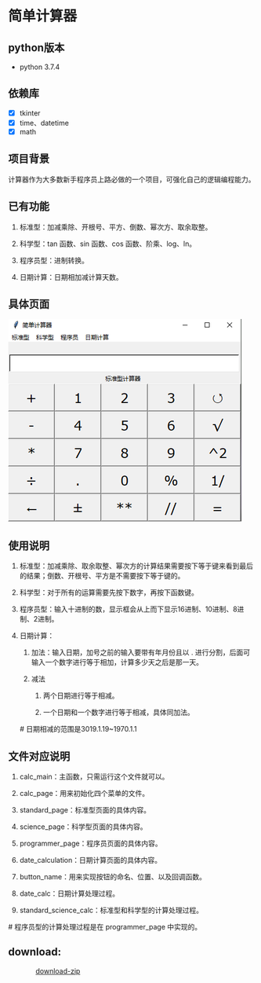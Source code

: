 <!--
 * @Author: your name
 * @Date: 2019-12-16 19:14:57
 * @LastEditTime : 2019-12-18 10:07:18
 * @LastEditors  : Please set LastEditors
 * @Description: In User Settings Edit
 * @FilePath: \calculator2.1.0\one-1\README.md
 -->

# 简单计算器

## python版本

+ python 3.7.4

## 依赖库

- [x] tkinter
- [x] time、datetime
- [x] math

## 项目背景

计算器作为大多数新手程序员上路必做的一个项目，可强化自己的逻辑编程能力。

## 已有功能

1. 标准型：加减乘除、开根号、平方、倒数、幂次方、取余取整。
2. 科学型：tan 函数、sin 函数、cos 函数、阶乘、log、ln。

3. 程序员型：进制转换。

4. 日期计算：日期相加减计算天数。
   
## 具体页面


![简单计算器的具体页面](images/具体页面.png)


## 使用说明

1. 标准型：加减乘除、取余取整、幂次方的计算结果需要按下等于键来看到最后的结果；倒数、开根号、平方是不需要按下等于键的。

2. 科学型：对于所有的运算需要先按下数字，再按下函数键。

3. 程序员型：输入十进制的数，显示框会从上而下显示16进制、10进制、8进制、2进制。

4. 日期计算：
   1. 加法：输入日期，加号之前的输入要带有年月份且以 . 进行分割，后面可输入一个数字进行等于相加，计算多少天之后是那一天。

   2. 减法
      1. 两个日期进行等于相减。

      2. 一个日期和一个数字进行等于相减，具体同加法。

    \#  日期相减的范围是3019.1.19~1970.1.1


## 文件对应说明

1. calc_main：主函数，只需运行这个文件就可以。

2. calc_page：用来初始化四个菜单的文件。

3. standard_page：标准型页面的具体内容。

4. science_page：科学型页面的具体内容。

5. programmer_page：程序员页面的具体内容。

6. date_calculation：日期计算页面的具体内容。

7. button_name：用来实现按钮的命名、位置、以及回调函数。

8. date_calc：日期计算处理过程。

9. standard_science_calc：标准型和科学型的计算处理过程。

\# 程序员型的计算处理过程是在 programmer_page 中实现的。

## download:

&#8195;&#8195;&#8195;&#8195;[download-zip](https://github.com/Gemini128663/calculator2.1.0
)

